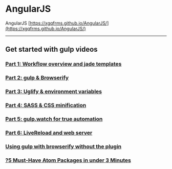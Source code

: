 # AngularJS
AngularJS
[https://xgqfrms.github.io/AngularJS/](https://xgqfrms.github.io/AngularJS/)
***
## Get started with **gulp** videos
### [Part 1: Workflow overview and jade templates](https://www.youtube.com/watch?v=DkRoa2LooNM&list=PLRk95HPmOM6PN-G1xyKj9q6ap_dc9Yckm&index=1)
### [Part 2: gulp & Browserify](https://www.youtube.com/watch?v=78_iyqT-qT8&index=2&list=PLRk95HPmOM6PN-G1xyKj9q6ap_dc9Yckm)
### [Part 3: Uglify & environment variables](https://www.youtube.com/watch?v=gRzCAyNrPV8&index=4&list=PLRk95HPmOM6PN-G1xyKj9q6ap_dc9Yckm)
### [Part 4: SASS & CSS minification](https://www.youtube.com/watch?v=O_0S6Z9FIKM&list=PLRk95HPmOM6PN-G1xyKj9q6ap_dc9Yckm&index=5)
### [Part 5: gulp.watch for true automation](https://www.youtube.com/watch?v=nsMsFyLGjSA&index=6&list=PLRk95HPmOM6PN-G1xyKj9q6ap_dc9Yckm)
### [Part 6: LiveReload and web server](https://www.youtube.com/watch?v=KURMrW-HsY4&list=PLRk95HPmOM6PN-G1xyKj9q6ap_dc9Yckm&index=7)

### [Using gulp with browserify without the plugin](https://www.youtube.com/watch?v=OQk2MhdzIHo&list=PLRk95HPmOM6PN-G1xyKj9q6ap_dc9Yckm&index=3)
### [?5 Must-Have Atom Packages in under 3 Minutes](https://www.youtube.com/watch?v=nTdTBs6jk98)
